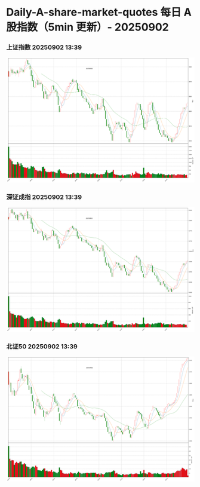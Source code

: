
# Daily-A-share-market-quotes 每日 A 股指数（5min 更新）- 20250902

### 上证指数 20250902 13:39
![](./fig/2025/9/20250902-sh000001.png)

### 深证成指 20250902 13:39
![](./fig/2025/9/20250902-sz399001.png)

### 北证50 20250902 13:39
![](./fig/2025/9/20250902-bj899050.png)
